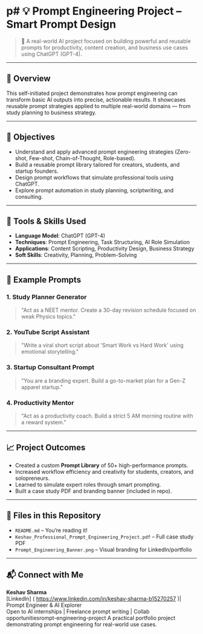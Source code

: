 # p# 💡 Prompt Engineering Project – Smart Prompt Design

> 🚀 A real-world AI project focused on building powerful and reusable prompts for productivity, content creation, and business use cases using ChatGPT (GPT-4).

---

## 📘 Overview

This self-initiated project demonstrates how prompt engineering can transform basic AI outputs into precise, actionable results. It showcases reusable prompt strategies applied to multiple real-world domains — from study planning to business strategy.

---

## 🎯 Objectives

- Understand and apply advanced prompt engineering strategies (Zero-shot, Few-shot, Chain-of-Thought, Role-based).
- Build a reusable prompt library tailored for creators, students, and startup founders.
- Design prompt workflows that simulate professional tools using ChatGPT.
- Explore prompt automation in study planning, scriptwriting, and consulting.

---

## 🔧 Tools & Skills Used

- **Language Model**: ChatGPT (GPT-4)
- **Techniques**: Prompt Engineering, Task Structuring, AI Role Simulation
- **Applications**: Content Scripting, Productivity Design, Business Strategy
- **Soft Skills**: Creativity, Planning, Problem-Solving

---

## 🧠 Example Prompts

### 1. Study Planner Generator
> "Act as a NEET mentor. Create a 30-day revision schedule focused on weak Physics topics."

### 2. YouTube Script Assistant
> "Write a viral short script about 'Smart Work vs Hard Work' using emotional storytelling."

### 3. Startup Consultant Prompt
> "You are a branding expert. Build a go-to-market plan for a Gen-Z apparel startup."

### 4. Productivity Mentor
> "Act as a productivity coach. Build a strict 5 AM morning routine with a reward system."

---

## 📈 Project Outcomes

- Created a custom **Prompt Library** of 50+ high-performance prompts.
- Increased workflow efficiency and creativity for students, creators, and solopreneurs.
- Learned to simulate expert roles through smart prompting.
- Built a case study PDF and branding banner (included in repo).

---

## 📄 Files in this Repository

- `README.md` – You’re reading it!
- `Keshav_Professional_Prompt_Engineering_Project.pdf` – Full case study PDF
- `Prompt_Engineering_Banner.png` – Visual branding for LinkedIn/portfolio

---

## 📬 Connect with Me

**Keshav Sharma**  
[LinkedIn] ( https://www.linkedin.com/in/keshav-sharma-b15270257 )| Prompt Engineer & AI Explorer  
Open to AI internships | Freelance prompt writing | Collab opportunitiesrompt-engineering-project
A practical portfolio project demonstrating prompt engineering for real-world use cases.
